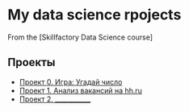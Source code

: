 # My data science rpojects
From the [Skillfactory Data Science course]


## Проекты

* [Проект 0. Игра: Угадай число](https://github.com/beg191/sf_data_science/tree/main/project_0)
* [Проект 1. Анализ вакансий на hh.ru](https://github.com/beg191/sf_data_science/blob/main/Skillfactory/Project_1)
* [Проект 2. ___________](______)